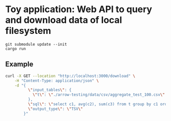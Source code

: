 # Toy application: Web API to query and download data of local filesystem

```
git submodule update --init
cargo run
```


## Example

```bash
curl -X GET --location "http://localhost:3000/download" \
    -H "Content-Type: application/json" \
    -d "{
          \"input_tables\": {
            \"t\": \"./arrow-testing/data/csv/aggregate_test_100.csv\"
          },
          \"sql\": \"select c1, avg(c2), sum(c3) from t group by c1 order by c1\",
          \"output_type\": \"TSV\"
        }"
```
